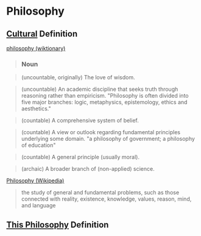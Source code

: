 # Philosophy

## [Cultural](./culture.md) Definition

<a href="http://en.wiktionary.org/wiki/philosophy" target="_blank">philosophy (wiktionary)</a>

> ### Noun

> (uncountable, originally) The love of wisdom.

> (uncountable) An academic discipline that seeks truth through reasoning rather than empiricism. "Philosophy is often divided into five major branches: logic, metaphysics, epistemology, ethics and aesthetics."

> (countable) A comprehensive system of belief.

> (countable) A view or outlook regarding fundamental principles underlying some domain. "a philosophy of government; a philosophy of education"

> (countable) A general principle (usually moral).

> (archaic) A broader branch of (non-applied) science.

<a href="https://en.wikipedia.org/wiki/Philosophy" target="_blank">Philosophy (Wikipedia)</a>

> the study of general and fundamental problems, such as those connected with reality, existence, knowledge, values, reason, mind, and language

## [This Philosophy](./this-philosophy.md) Definition


